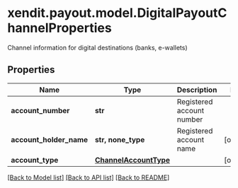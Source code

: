 # xendit.payout.model.DigitalPayoutChannelProperties

Channel information for digital destinations (banks, e-wallets)

## Properties
| Name | Type | Description | Notes |
| ------------ | ------------- | ------------- | ------------- |
| **account_number** | **str** | Registered account number |  |
| **account_holder_name** | **str, none_type** | Registered account name | [optional]  |
| **account_type** | [**ChannelAccountType**](ChannelAccountType.md) |  | [optional]  |


[[Back to Model list]](../README.md#documentation-for-models) [[Back to API list]](../README.md#documentation-for-api-endpoints) [[Back to README]](../README.md)


